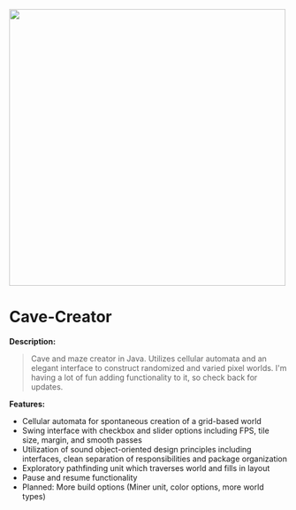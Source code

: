<img src='http://galenscovell.github.io/css/pics/cavecreator.png' width=500px />

Cave-Creator
======

<b>Description:</b>
<blockquote>Cave and maze creator in Java. Utilizes cellular automata and an elegant interface to construct randomized and varied pixel worlds. I'm having a lot of fun adding functionality to it, so check back for updates.</blockquote>

<b>Features:</b>
* Cellular automata for spontaneous creation of a grid-based world
* Swing interface with checkbox and slider options including FPS, tile size, margin, and smooth passes
* Utilization of sound object-oriented design principles including interfaces, clean separation of responsibilities and package organization
* Exploratory pathfinding unit which traverses world and fills in layout
* Pause and resume functionality
* Planned: More build options (Miner unit, color options, more world types)
